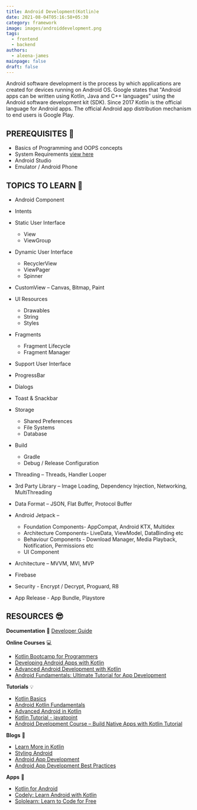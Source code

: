 ```yaml
---
title: Android Development(Kotlin)e
date: 2021-08-04T05:16:58+05:30
category: framework
image: images/androiddevelopment.png
tags:
  - frontend
  - backend
authors:
  - aleena-james
mainpage: false
draft: false
---
```

Android software development is the process by which applications are created for devices running on Android OS. Google states that "Android apps can be written using Kotlin, Java and C++ languages” using the Android software development kit (SDK). Since 2017 Kotlin is the official language for Android apps. The official Android app distribution mechanism to end users is Google Play.

## PREREQUISITES 🧳

* Basics of Programming and OOPS concepts 
* System Requirements [view here](https://developer.android.com/studio/index.html#Requirements)
* Android Studio 
* Emulator / Android Phone  

## TOPICS TO LEARN 🤖

* Android Component 
* Intents
* Static User Interface

  * View
  * ViewGroup
* Dynamic User Interface
  * RecyclerView
  * ViewPager
  * Spinner
* CustomView – Canvas, Bitmap, Paint
* UI Resources
  * Drawables
  * String
  * Styles
* Fragments

  * Fragment Lifecycle
  * Fragment Manager
* Support User Interface
* ProgressBar
* Dialogs
* Toast & Snackbar
* Storage
  * Shared Preferences
  * File Systems
  * Database
* Build
  * Gradle
  * Debug / Release Configuration
* Threading – Threads, Handler Looper
* 3rd Party Library – Image Loading, Dependency Injection, Networking, MultiThreading
* Data Format – JSON, Flat Buffer, Protocol Buffer
* Android Jetpack –

  * Foundation Components- AppCompat, Android KTX, Multidex
  * Architecture Components- LiveData, ViewModel, DataBinding etc
  * Behaviour Components - Download Manager, Media Playback, Notification, Permissions etc
  * UI Component
* Architecture – MVVM, MVI, MVP
* Firebase
* Security - Encrypt / Decrypt, Proguard, R8
* App Release - App Bundle, Playstore

## RESOURCES 😎

**Documentation**  📃 
  [Developer Guide](https://developer.android.com/guide)

**Online Courses** 💻

* [Kotlin Bootcamp for Programmers](https://www.udacity.com/course/kotlin-bootcamp-for-programmers--ud9011)
* [Developing Android Apps with Kotlin](https://www.udacity.com/course/developing-android-apps-with-kotlin--ud9012)
* [Advanced Android Development with Kotlin](https://www.udacity.com/course/advanced-android-with-kotlin--ud940)
* [Android Fundamentals: Ultimate Tutorial for App Development](https://www.udemy.com/course/ultimate-android-lollipop-app-development-course/?lsnpubid=jvfxdtr9v80&raneaid=jvfxdtr9v80&ransiteid=jvfxdtr9v80-2ndxxx_jurpxuz7.9p6c2a&utm_medium=udemyads&utm_source=aff-campaign)

**Tutorials** 💡

* [Kotlin Basics](https://www.youtube.com/watch?v=SXLmr4Qp4OM)
* [Android Kotlin Fundamentals](https://developer.android.com/courses/kotlin-android-fundamentals/overview)
* [Advanced Android in Kotlin](https://developer.android.com/courses/kotlin-android-advanced/overview)
* [Kotlin Tutorial - javatpoint](https://www.javatpoint.com/kotlin-tutorial)
* [Android Development Course – Build Native Apps with Kotlin Tutorial](https://www.youtube.com/watch?v=Iz08OTTjR04)

**Blogs** 📝 

* [Learn More in Kotlin](https://medium.com/mindorks/top-kotlin-blogs-to-learn-more-in-kotlin-82a6387e4dd6)
* [Styling Android](https://blog.stylingandroid.com/)
* [Android App Development](https://medium.com/androiddevelopers/tagged/android-app-development)
* [Android App Development Best Practices](https://aglowiditsolutions.com/blog/android-app-development-best-practices/)

**Apps** 📱

* [Kotlin for Android](https://play.google.com/store/apps/details?id=com.darshankomu.kotlinforandroidexamples)
* [Codely: Learn Android with Kotlin](https://play.google.com/store/apps/details?id=com.hawkily.codely)
* [Sololearn: Learn to Code for Free](https://play.google.com/store/apps/details?id=com.sololearn&hl=en_IN&gl=US)